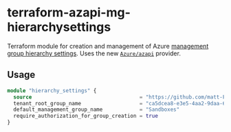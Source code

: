 # terraform-azapi-mg-hierarchysettings

Terraform module for creation and management of Azure [management group hierarchy settings][msft_docs_mg_hierarchy_settings].
Uses the new [`Azure/azapi`](https://github.com/Azure/terraform-provider-azapi) provider.


## Usage

```terraform
module "hierarchy_settings" {
  source                                   = "https://github.com/matt-FFFFFF/terraform-azapi-mg-hierarchysettings.git"
  tenant_root_group_name                   = "ca5dcea8-e3e5-4aa2-9daa-629c40251888"
  default_management_group_name            = "Sandboxes"
  require_authorization_for_group_creation = true
}
````

[msft_docs_mg_hierarchy_settings]: https://docs.microsoft.com/azure/governance/management-groups/how-to/protect-resource-hierarchy "Microsoft docs - how to protect your resource hierarchy"
